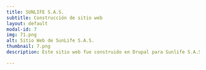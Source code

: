 ```yaml
---
title: SUNLIFE S.A.S.
subtitle: Construcción de sitio web
layout: default
modal-id: 7
img: 71.png
alt: Sitio Web de SunLife S.A.S.
thumbnail: 7.png
description: Este sitio web fue construido en Drupal para Sunlife S.A.S., una empresa dedicada a la producción y comercialización de productos alimenticios, buscando satisfacer las necesidades de sus clientes brindándoles bienestar con productos saludables, nutritivos y funcionales.

---
```

